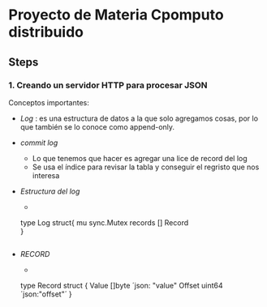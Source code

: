 # Proyecto de Materia Cpomputo distribuido





## Steps
### 1. Creando un servidor HTTP para procesar JSON

Conceptos importantes:

- *Log* : es una estructura de datos a la que solo agregamos cosas, por lo que también se lo conoce como append-only.

- *commit log*
  - Lo que tenemos que hacer es agregar una lice de record del log
  - Se usa el índice para revisar la tabla y conseguir el regristo que nos interesa

- *Estructura del log*
  - ``` 
  type Log struct{
    mu sync.Mutex
    records [] Record    
  } 
  ```
- *RECORD* 
  - ```
  type Record struct {
    Value []byte ´json: "value"
    Offset uint64 ´json:"offset"´
  }
  ```
